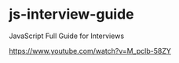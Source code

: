 # js-interview-guide
JavaScript Full Guide for Interviews

https://www.youtube.com/watch?v=M_pclb-58ZY
